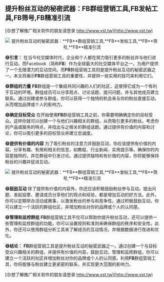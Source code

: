 ## **提升粉丝互动的秘密武器：**FB**群组营销工具,**FB**发帖工具,**FB**筛号,**FB**精准引流**

[😍想了解推广相关软件的朋友请登录 http://www.vst.tw](http://www.vst.tw)

 <center><img src="https://vst.tw/MP4/tuiguang/png/2.png" alt="提升粉丝互动的秘密武器：**FB**群组营销工具,**FB**发帖工具,**FB**筛号,**FB**精准引流"></center>

**😄引言：**
在当今社交媒体时代，企业和个人都在努力吸引更多的粉丝并与他们进行互动。而Facebook（简称**FB**）作为全球最大的社交媒体平台之一，为用户提供了一个无限潜力的互动空间。而**FB**群组营销工具则是提升粉丝互动的秘密武器之一。本文将揭示**FB**群组营销工具的重要性，并提供一些实用的技巧来利用它们。

**😄群组的力量**
**FB**群组是一个集结共同兴趣的人们的社区，这使得它成为一个有利于互动的环境。群组成员可以分享观点、讨论话题、提问问题，并与其他成员建立联系。通过创建或参与群组，你可以获得一个独特的机会来与你的粉丝直接互动，从而增加品牌或个人的影响力。

**😄确定目标受众**
在开始使用**FB**群组营销工具之前，你需要明确确定你的目标受众。这样你就可以创建一个与他们兴趣相关的群组，从而吸引更多的粉丝。考虑你的产品或服务的特点，并找出与之相关的群组话题。通过提供有价值的内容和讨论，你可以吸引更多的目标受众并建立忠诚度。

**😄提供有价值的内容**
为了吸引粉丝的注意力并鼓励互动，你应该提供有价值的内容。分享有趣、有用和相关的信息，如教程、行业新闻、实用提示等。确保你的内容是独特的，并在群组中引发讨论。通过提供独特和有价值的内容，你将能够保持粉丝的兴趣并促进互动。

 <center><img src="https://vst.tw/MP4/tuiguang/png/1.png" alt="提升粉丝互动的秘密武器：**FB**群组营销工具,**FB**发帖工具,**FB**筛号,**FB**精准引流"></center>

**😄鼓励互动**
除了提供有价值的内容外，你还应该积极鼓励粉丝参与互动。提出问题、发起投票、邀请成员分享他们的观点和经验，都是增加互动的好方法。此外，你可以定期举办活动或赛事，以激发粉丝的参与和竞争性。通过积极鼓励互动，你可以建立一个活跃的群组社区，并增加粉丝对你的品牌或个人的认同感。

**😄管理和监控群组**
**FB**群组营销工具不仅可以帮助你提升粉丝互动，还可以提供一些管理和监控群组的功能。你可以设置规则和准则来确保群组的秩序和安全性。此外，你还可以使用群组分析工具来了解成员的互动情况，并根据数据进行改进和优化。

**😄结论：**
**FB**群组营销工具是提升粉丝互动的秘密武器之一。通过创建一个与目标受众兴趣相关的群组，并提供有价值的内容，鼓励互动，管理和监控群组，你可以建立一个活跃的社区并增加粉丝对你的品牌或个人的认同感。利用**FB**群组营销工具，你将能够与粉丝建立更紧密的联系，并实现更大范围的影响力。

[😍想了解推广相关软件的朋友请登录 http://www.vst.tw](http://www.vst.tw)



